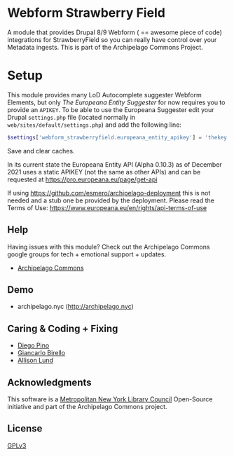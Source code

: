 # Webform Strawberry Field
A module that provides Drupal 8/9 Webform ( == awesome piece of code) integrations for StrawberryField so you can really have control over your Metadata ingests. This is part of the Archipelago Commons Project.

# Setup

This module provides many LoD Autocomplete suggester Webform Elements, but only *The Europeana Entity Suggester* for now requires you to provide an `APIKEY`.
To be able to use the Europeana Suggester edit your Drupal `settings.php` file (located normally in `web/sites/default/settings.php`) and add the following line:

```PHP
$settings['webform_strawberryfield.europeana_entity_apikey'] = 'thekey';
```

Save and clear caches.

In its current state the Europeana Entity API (Alpha 0.10.3) as of December 2021 uses a static APIKEY (not the same as other APIs) and can be requested at https://pro.europeana.eu/page/get-api

If using https://github.com/esmero/archipelago-deployment this is not needed and a stub one be provided by the deployment.
Please read the Terms of Use: https://www.europeana.eu/en/rights/api-terms-of-use

## Help

Having issues with this module? Check out the Archipelago Commons google groups for tech + emotional support + updates.

* [Archipelago Commons](https://groups.google.com/forum/#!forum/archipelago-commons)

## Demo

* archipelago.nyc (http://archipelago.nyc)

## Caring & Coding + Fixing

* [Diego Pino](https://github.com/DiegoPino)
* [Giancarlo Birello](https://github.com/giancarlobi)
* [Allison Lund](https://github.com/alliomeria)

## Acknowledgments

This software is a [Metropolitan New York Library Council](https://metro.org) Open-Source initiative and part of the Archipelago Commons project.

## License

[GPLv3](http://www.gnu.org/licenses/gpl-3.0.txt)

